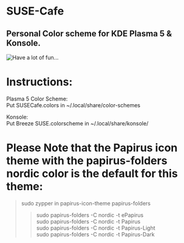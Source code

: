 # SUSE-Cafe
## Personal Color scheme for KDE Plasma 5 &amp; Konsole.
![Have a lot of fun...](https://i.imgur.com/Ml1e4hL.png)
# Instructions:
Plasma 5 Color Scheme:  
Put SUSECafe.colors in ~/.local/share/color-schemes

Konsole:  
Put Breeze SUSE.colorscheme in ~/.local/share/konsole/

# Please Note that the Papirus icon theme with the papirus-folders nordic color is the default for this  theme:
>sudo zypper in papirus-icon-theme papirus-folders
>
>>sudo papirus-folders -C nordic -t ePapirus  
sudo papirus-folders -C nordic -t Papirus  
sudo papirus-folders -C nordic -t Papirus-Light  
sudo papirus-folders -C nordic -t Papirus-Dark
